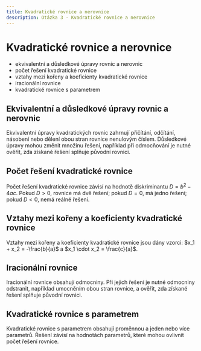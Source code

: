 ```yaml
---
title: Kvadratické rovnice a nerovnice
description: Otázka 3 - Kvadratické rovnice a nerovnice
---
```


# **Kvadratické rovnice a nerovnice**

- ekvivalentní a důsledkové úpravy rovnic a nerovnic
- počet řešení kvadratické rovnice
- vztahy mezi kořeny a koeficienty kvadratické rovnice
- iracionální rovnice
- kvadratické rovnice s parametrem

## **Ekvivalentní a důsledkové úpravy rovnic a nerovnic**

Ekvivalentní úpravy kvadratických rovnic zahrnují přičítání, odčítání, násobení nebo dělení obou stran rovnice nenulovým číslem. Důsledkové úpravy mohou změnit množinu řešení, například při odmocňování je nutné ověřit, zda získané řešení splňuje původní rovnici.

## **Počet řešení kvadratické rovnice**

Počet řešení kvadratické rovnice závisí na hodnotě diskriminantu $D = b^2 - 4ac$. Pokud $D > 0$, rovnice má dvě řešení; pokud $D = 0$, má jedno řešení; pokud $D < 0$, nemá reálné řešení.

## **Vztahy mezi kořeny a koeficienty kvadratické rovnice**

Vztahy mezi kořeny a koeficienty kvadratické rovnice jsou dány vzorci: $x_1 + x_2 = -\frac{b}{a}$ a $x_1 \cdot x_2 = \frac{c}{a}$.

## **Iracionální rovnice**

Iracionální rovnice obsahují odmocniny. Při jejich řešení je nutné odmocniny odstranit, například umocněním obou stran rovnice, a ověřit, zda získané řešení splňuje původní rovnici.

## **Kvadratické rovnice s parametrem**

Kvadratické rovnice s parametrem obsahují proměnnou a jeden nebo více parametrů. Řešení závisí na hodnotách parametrů, které mohou ovlivnit počet řešení rovnice.
